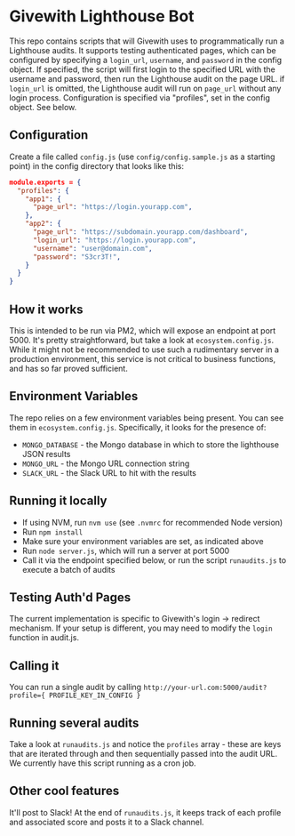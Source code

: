 # Givewith Lighthouse Bot

This repo contains scripts that will Givewith uses to programmatically run a Lighthouse audits. It supports testing authenticated pages,
which can be configured by specifying a `login_url`, `username`, and `password` in the config object. If specified, the script will
first login to the specified URL with the username and password, then run the Lighthouse audit on the page URL. if `login_url` is omitted,
the Lighthouse audit will run on `page_url` without any login process. Configuration is specified via "profiles", set in the config object. See below.

## Configuration
Create a file called `config.js` (use `config/config.sample.js` as a starting point) in the config directory that looks like this:

```json
module.exports = {
  "profiles": {
    "app1": {
      "page_url": "https://login.yourapp.com",
    },
    "app2": {
      "page_url": "https://subdomain.yourapp.com/dashboard",
      "login_url": "https://login.yourapp.com",
      "username": "user@domain.com",
      "password": "S3cr3T!",
    }
  }
}
```
## How it works
This is intended to be run via PM2, which will expose an endpoint at port 5000. It's pretty straightforward, but
take a look at `ecosystem.config.js`. While it might not be recommended to use such a rudimentary server in a production
environment, this service is not critical to business functions, and has so far proved sufficient.

##  Environment Variables
The repo relies on a few environment variables being present. You can see them in `ecosystem.config.js`. Specifically,
it looks for the presence of:
- `MONGO_DATABASE` - the Mongo database in which to store the lighthouse JSON results
- `MONGO_URL` - the Mongo URL connection string
- `SLACK_URL` - the Slack URL to hit with the results

## Running it locally
- If using NVM, run `nvm use` (see `.nvmrc` for recommended Node version)
- Run `npm install`
- Make sure your environment variables are set, as indicated above
- Run `node server.js`, which will run a server at port 5000
- Call it via the endpoint specified below, or run the script `runaudits.js` to execute a batch of audits

## Testing Auth'd Pages
The current implementation is specific to Givewith's login -> redirect mechanism. If your setup is different, you
may need to modify the `login` function in audit.js.

## Calling it
You can run a single audit by calling `http://your-url.com:5000/audit?profile={ PROFILE_KEY_IN_CONFIG }`

## Running several audits
Take a look at `runaudits.js` and notice the `profiles` array - these are keys that are iterated
through and then sequentially passed into the audit URL. We currently have this script running as a cron job.

## Other cool features
It'll post to Slack! At the end of `runaudits.js`, it keeps track of each profile and associated score
and posts it to a Slack channel.

